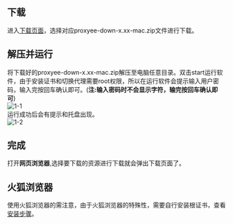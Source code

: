 ## 下载
进入[下载页面](https://github.com/monkeyWie/proxyee-down/releases)，选择对应proxyee-down-x.xx-mac.zip文件进行下载。  
## 解压并运行
将下载好的proxyee-down-x.xx-mac.zip解压至电脑任意目录。双击start运行软件，由于安装证书和切换代理需要root权限，所以在运行软件会提示输入用户密码，输入完按回车确认即可。(**注:输入密码时不会显示字符，输完按回车确认即可**)  
![1-1](https://github.com/monkeyWie/proxyee-down/raw/master/.guide/mac/imgs/1-1.png)    
运行成功后会有提示和托盘出现。  
![1-2](https://github.com/monkeyWie/proxyee-down/raw/master/.guide/mac/imgs/1-2.png)
## 完成
打开**网页浏览器**,选择要下载的资源进行下载就会弹出下载页面了。
## 火狐浏览器
使用火狐浏览器的需注意，由于火狐浏览器的特殊性，需要自行安装根证书，查看[安装步骤](https://github.com/monkeyWie/proxyee-down/blob/master/.guide/common/ca/firefox/read.md)。    